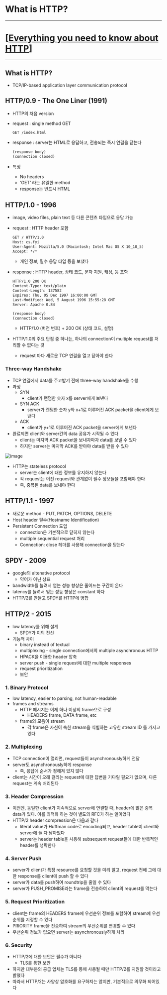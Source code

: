 # What is HTTP?

---

# [[Everything you need to know about HTTP](https://cs.fyi/guide/http-in-depth)]

---

## What is HTTP?

- TCP/IP-based application layer communication protocol

## HTTP/0.9 - The One Liner (1991)

- HTTP의 처음 version
- request : single method GET
    
    ```html
    GET /index.html
    ```
    
- response : server는 HTML로 응답하고, 전송되는 즉시 연결을 닫는다
    
    ```html
    (response body)
    (connection closed)
    ```
    
- 특징
    - No headers
    - ‘GET’ 라는 유일한 method
    - response는 반드시 HTML

## HTTP/1.0 - 1996

- image, video files, plain text 등 다른 콘텐츠 타입으로 응답 가능
- request : HTTP header 포함
    
    ```html
    GET / HTTP/1.0
    Host: cs.fyi
    User-Agent: Mozilla/5.0 (Macintosh; Intel Mac OS X 10_10_5)
    Accept: */*
    ```
    
    - 개인 정보, 필수 응답 타입 등을 보냈다
- response : HTTP header, 상태 코드, 문자 지원, 캐싱, 등 포함
    
    ```html
    HTTP/1.0 200 OK 
    Content-Type: text/plain
    Content-Length: 137582
    Expires: Thu, 05 Dec 1997 16:00:00 GMT
    Last-Modified: Wed, 5 August 1996 15:55:28 GMT
    Server: Apache 0.84
    
    (response body)
    (connection closed)
    ```
    
    - HTTP/1.0 (버전 번호) + 200 OK (상태 코드, 설명)
- HTTP/1.0의 주요 단점 중 하나는, 하나의 connection이 multiple request를 처리할 수 없다는 것
    - request 마다 새로운 TCP 연결을 열고 닫아야 한다

### Three-way Handshake

- TCP 연결에서 data를 주고받기 전에 three-way handshake를 수행
- 과정
    - SYN
        - client가 랜덤한 숫자 x를 server에게 보낸다
    - SYN ACK
        - server가 랜덤한 숫자 y와 x+1로 이루어진 ACK packet을 client에게 보낸다
    - ACK
        - client가 y+1로 이루어진 ACK packet을 server에게 보낸다
- 완료되면 client와 server간의 data 공유가 시작될 수 있다
    - client는 마지막 ACK packet을 보내자마자 data를 보낼 수 있다
    - 하지만 server는 마지막 ACK를 받아야 data를 받을 수 있다

![image](https://github.com/AFpine/backend-newbs/assets/55616895/5b912121-fe38-41ff-a971-94234ef81050)

- HTTP는 stateless protocol
    - server는 client에 대한 정보를 유지하지 않는다
    - 각 request는 이전 request와 관계없이 필수 정보들을 포함해야 한다
    - 즉, 중복된 data를 보내야 한다

## HTTP/1.1 - 1997

- 새로운 method - PUT, PATCH, OPTIONS, DELETE
- Host header 필수(Hostname Identification)
- Persistent Connection 도입
    - connection은 기본적으로 닫히지 않는다
    - multiple sequential request 처리
    - Connection: close 헤더를 사용해 connection을 닫는다

## SPDY - 2009

- google의 altenative protocol
    - 약어가 아닌 상표
- bandwidth를 늘려서 얻는 성능 향상은 줄어드는 구간이 온다
- latency를 늘려서 얻는 성능 향상은 constant 하다
- HTTP/2를 만들고 SPDY를 HTTP에 병합

## HTTP/2 - 2015

- low latency를 위해 설계
    - SPDY가 이의 전신
- 기능적 차이
    - binary instead of textual
    - multiplexing - single connection에서의 multiple asynchronous HTTP
    - HPACK을 이용한 header 압축
    - server push - single request에 대한 multiple responses
    - request prioritization
    - 보안

### 1. Binary Protocol

- low latency, easier to parsing, not human-readable
- frames and streams
    - HTTP 메시지는 이제 하나 이상의 frame으로 구성
        - HEADERS frame, DATA frame, etc
    - frame의 모음이 stream
        - 각 frame은 자신이 속한 stream을 식별하는 고유한 stream ID 를 가지고 있다

### 2. Multiplexing

- TCP connection이 열리면, request들이 asynchronously하게 전달
- server도 asynchronously하게 response
    - 즉, 응답에 순서가 정해져 있지 않다
- client는 시간이 오래 걸리는 request에 대한 답변을 기다릴 필요가 없으며, 다른 request는 계속 처리된다

### 3. Header Compression

- 이전엔, 동일한 client가 지속적으로 server에 연결할 때, header에 많은 중복 data가 있다. 이를 최적화 하는 것이 별도의 RFC가 하는 일이었다
- HTTP/2 header compression은 다음과 같다
    - literal value가 Huffman code로 encoding되고, header table이 client와 server에 둘 다 남아있다
    - server는 header table을 사용해 subsequent request들에 대한 반복적인 header를 생략한다

### 4. Server Push

- server가 client가 특정 resource를 요청할 것을 미리 알고, request 전에 그에 대한 response를 client에 push 할 수 있다
- server가 data를 push하여 roundtrip을 줄일 수 있다
- server가 PUSH_PROMISE라는 frame을 전송하여 client의 request를 막는다

### 5. Request Prioritization

- client는 frame의 HEADERS frame에 우선순위 정보를 포함하여 stream에 우선순위를 지정할 수 있다
- PRIORITY frame을 전송하여 stream의 우선순위를 변경할 수 있다
- 우선순위 정보가 없으면 server는 asynchronously하게 처리

### 6. Security

- HTTP/2에 대한 보안은 필수가 아니다
    - TLS를 통한 보안
- 하지만 대부분의 공급 업체는 TLS를 통해 사용될 때만 HTTP/2를 지원할 것이라고 밝혔다
- 따라서 HTTP/2는 사양상 암호화를 요구하지는 않지만, 기본적으로 의무화 되어있다
